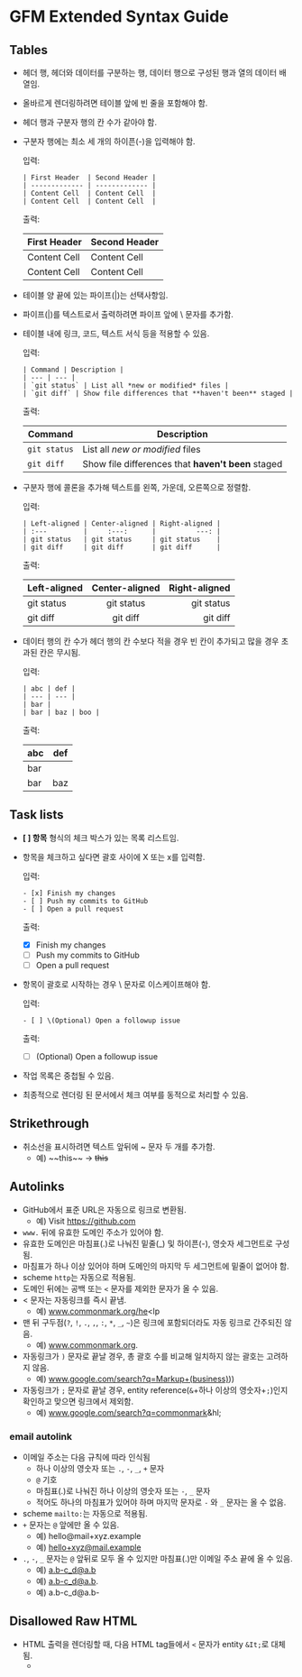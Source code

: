 # GFM Extended Syntax Guide

## Tables

- 헤더 행, 헤더와 데이터를 구분하는 행, 데이터 행으로 구성된 행과 열의 데이터 배열임.
- 올바르게 렌더링하려면 테이블 앞에 빈 줄을 포함해야 함.
- 헤더 행과 구분자 행의 칸 수가 같아야 함.
- 구분자 행에는 최소 세 개의 하이픈(-)을 입력해야 함.
  
  입력:
      
      | First Header  | Second Header |
      | ------------- | ------------- |
      | Content Cell  | Content Cell  |
      | Content Cell  | Content Cell  |
    
  출력:
      
    | First Header  | Second Header |
    | ------------- | ------------- |
    | Content Cell  | Content Cell  |
    | Content Cell  | Content Cell  |
    
- 테이블 양 끝에 있는 파이프(|)는 선택사항임.
- 파이프(|)를 텍스트로서 출력하려면 파이프 앞에 \ 문자를 추가함.
- 테이블 내에 링크, 코드, 텍스트 서식 등을 적용할 수 있음.

  입력:

      | Command | Description |
      | --- | --- |
      | `git status` | List all *new or modified* files |
      | `git diff` | Show file differences that **haven't been** staged |
      
  출력:
  
  | Command | Description |
  | --- | --- |
  | `git status` | List all *new or modified* files |
  | `git diff` | Show file differences that **haven't been** staged |
  
- 구분자 행에 콜론을 추가해 텍스트를 왼쪽, 가운데, 오른쪽으로 정렬함.

  입력:
  
      | Left-aligned | Center-aligned | Right-aligned |
      | :---         |     :---:      |          ---: |
      | git status   | git status     | git status    |
      | git diff     | git diff       | git diff      |
      
  출력:
  
  | Left-aligned | Center-aligned | Right-aligned |
  | :---         |     :---:      |          ---: |
  | git status   | git status     | git status    |
  | git diff     | git diff       | git diff      |
  
- 데이터 행의 칸 수가 헤더 행의 칸 수보다 적을 경우 빈 칸이 추가되고 많을 경우 초과된 칸은 무시됨.

  입력:
  
      | abc | def |
      | --- | --- |
      | bar |
      | bar | baz | boo |
      
  출력:
  
  | abc | def |
  | --- | --- |
  | bar |
  | bar | baz | boo |
  
## Task lists

- **[ ] 항목** 형식의 체크 박스가 있는 목록 리스트임.
- 항목을 체크하고 싶다면 괄호 사이에 X 또는 x를 입력함.
  
  입력:
  
      - [x] Finish my changes
      - [ ] Push my commits to GitHub
      - [ ] Open a pull request
  
  출력:
  
  - [x] Finish my changes
  - [ ] Push my commits to GitHub
  - [ ] Open a pull request

- 항목이 괄호로 시작하는 경우 \ 문자로 이스케이프해야 함.

  입력:
  
      - [ ] \(Optional) Open a followup issue
  
  출력:
  
  - [ ] \(Optional) Open a followup issue

- 작업 목록은 중첩될 수 있음.
- 최종적으로 렌더링 된 문서에서 체크 여부를 동적으로 처리할 수 있음.

## Strikethrough

- 취소선을 표시하려면 텍스트 앞뒤에 ~ 문자 두 개를 추가함.
  - 예) \~\~this\~\~ -> ~~this~~

## Autolinks

- GitHub에서 표준 URL은 자동으로 링크로 변환됨.
  - 예) Visit https://github.com
- `www.` 뒤에 유효한 도메인 주소가 있어야 함.
- 유효한 도메인은 마침표(.)로 나눠진 밑줄(\_) 및 하이픈(-), 영숫자 세그먼트로 구성됨.
- 마침표가 하나 이상 있어야 하며 도메인의 마지막 두 세그먼트에 밑줄이 없어야 함. 
- scheme `http`는 자동으로 적용됨.
- 도메인 뒤에는 공백 또는 `<` 문자를 제외한 문자가 올 수 있음.
- < 문자는 자동링크를 즉시 끝냄.
  - 예) www.commonmark.org/he<lp
- 맨 뒤 구두점(`?`, `!`, `.`, `,`, `:`, `*`, `_`, `~`)은 링크에 포함되더라도 자동 링크로 간주되진 않음.
  - 예) www.commonmark.org.
- 자동링크가 `)` 문자로 끝날 경우, 총 괄호 수를 비교해 일치하지 않는 괄호는 고려하지 않음.
  - 예) www.google.com/search?q=Markup+(business)))
- 자동링크가 `;` 문자로 끝날 경우, entity reference(`&`+하나 이상의 영숫자+`;`)인지 확인하고 맞으면 링크에서 제외함.
  - 예) www.google.com/search?q=commonmark&hl;

### email autolink

- 이메일 주소는 다음 규칙에 따라 인식됨
  - 하나 이상의 영숫자 또는 `.`, `-`, `_`, `+` 문자
  - `@` 기호
  - 마침표(.)로 나눠진 하나 이상의 영숫자 또는 `-`, `_` 문자
  - 적어도 하나의 마침표가 있어야 하며 마지막 문자로 `-` 와 `_` 문자는 올 수 없음.
- scheme `mailto:`는 자동으로 적용됨.
- `+` 문자는 `@` 앞에만 올 수 있음.
  - 예) hello@mail+xyz.example    
  - 예) hello+xyz@mail.example
- `.`, `-`, `_` 문자는 `@` 앞뒤로 모두 올 수 있지만 마침표(.)만 이메일 주소 끝에 올 수 있음.
  - 예) a.b-c_d@a.b    
  - 예) a.b-c_d@a.b.    
  - 예) a.b-c_d@a.b-

## Disallowed Raw HTML

- HTML 출력을 렌더링할 때, 다음 HTML tag들에서 `<` 문자가 entity `&It;`로 대체됨.
  - <title>, <textarea>, <style>, <xmp>, <iframe>, <noembed>, <noframes>, <script>, <plaintext>


## Code Blocks

- 코드 앞뒤에 \`\`\` 문자를 추가해 코드 블록을 만들 수 있음.

  입력:
  
      ```
      function test() {
        console.log("notice the blank line before this function?");
      }
      ```

  출력:
  
  ```
  function test() {
    console.log("notice the blank line before this function?");
  }
  ```

- 언어 식별자를 추가하여 구문 강조 표시(highlighting)를 할 수 있음.

  입력:
  
      ```javascript
      function fancyAlert(arg) {
        if(arg) {
          $.facebox({div:'#foo'})
        }
      }
      ```
  
  출력:
  
  ```javascript
  function fancyAlert(arg) {
    if(arg) {
      $.facebox({div:'#foo'})
    }
  }
  ```
  
